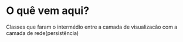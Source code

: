 # O quê vem aqui?

Classes que faram o intermédio entre a camada de visualizacão com a camada de rede(persistência)
